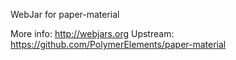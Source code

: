 WebJar for paper-material

More info: http://webjars.org
Upstream:  https://github.com/PolymerElements/paper-material